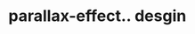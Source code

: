 # parallax-effect.. desgin                                                                                                                                                                                                                                                                                                                                                                                                               
